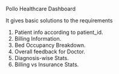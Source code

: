Pollo Healthcare Dashboard

It gives basic solutions to the requirements 
1. Patient info according to patient_id.
2. Billing Information.
3. Bed Occupancy Breakdown.
4. Overall feedback for Doctor.
5. Diagnosis-wise Stats.
6. Billing vs Insurance Stats.

